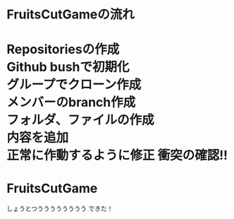 # FruitsCutGameの流れ
Repositoriesの作成<br>
Github bushで初期化<br>
グループでクローン作成<br>
メンバーのbranch作成<br>
フォルダ、ファイルの作成<br>
内容を追加<br>
正常に作動するように修正
衝突の確認!!
=======
# FruitsCutGame
しょうとつうううううううう
できた！
